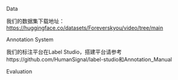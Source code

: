 Data

我们的数据集下载地址：https://huggingface.co/datasets/Foreverskyou/video/tree/main

Annotation System

我们的标注平台在Label Studio，搭建平台请参考https://github.com/HumanSignal/label-studio和Annotation_Manual

Evaluation

